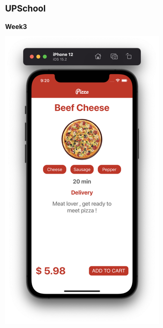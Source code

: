 # UPSchool

## Week3
![alt text](https://github.com/gizemturker/UPSchool/blob/main/HardSkills/Week3/pizza.png?raw=true)


